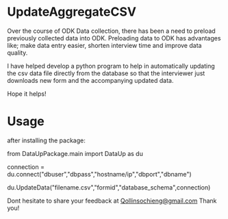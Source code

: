 # UpdateAggregateCSV

Over the course of ODK Data collection, there has been a need to preload previously collected data into ODK. 
Preloading data to ODK has advantages like; make data entry easier, shorten interview time and improve data quality.

I have helped develop a python program to help in automatically updating the csv data file directly from the database so that the interviewer just
downloads new form and the accompanying updated data.

Hope it helps!

# Usage

after installing the package:

from DataUpPackage.main import DataUp as du

connection = du.connect("dbuser","dbpass","hostname/ip","dbport","dbname")

du.UpdateData("filename.csv","formid","database_schema",connection)

Dont hesitate to share your feedback at Qollinsochieng@gmail.com
Thank you!
